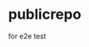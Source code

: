 # publicrepo
for e2e test





























































































































































































































































































































































































































































































































































































































































































































































































































































































































































































































































































































































































































































































































































































































































































































































































































































































































































































































































































































































































































































































































































































































































































































































































































































































































































































































































































































































































































































































































































































































































































































































































































































































































































































































































































































































































































































































































































































































































































































































































































































































































































































































































































































































































































































































































































































































































































































































